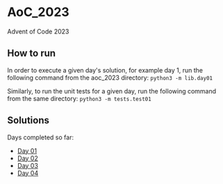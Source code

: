 # AoC_2023

Advent of Code 2023

## How to run

In order to execute a given day's solution, for example day 1, run the following command from the aoc_2023 directory:
`python3 -m lib.day01`

Similarly, to run the unit tests for a given day, run the following command from the same directory:
`python3 -m tests.test01`

## Solutions

Days completed so far:

- [Day 01](https://github.com/bsinglet/aoc_2023/blob/main/lib/day01.py)
- [Day 02](https://github.com/bsinglet/aoc_2023/blob/main/lib/day02.py)
- [Day 03](https://github.com/bsinglet/aoc_2023/blob/main/lib/day03.py)
- [Day 04](https://github.com/bsinglet/aoc_2023/blob/main/lib/day04.py)
